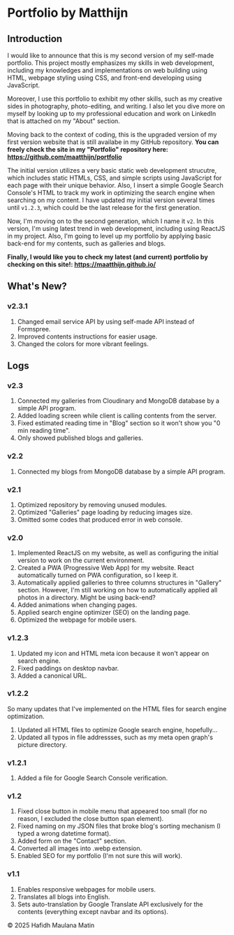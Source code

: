 # Portfolio by Matthijn

## Introduction

I would like to announce that this is my second version of my self-made portfolio. This project mostly emphasizes my skills in web development, including my knowledges and implementations on web building using HTML, webpage styling using CSS, and front-end developing using JavaScript.

Moreover, I use this portfolio to exhibit my other skills, such as my creative sides in photography, photo-editing, and writing. I also let you dive more on myself by looking up to my professional education and work on LinkedIn that is attached on my "About" section.

Moving back to the context of coding, this is the upgraded version of my first version website that is still availabe in my GitHub repository. **You can freely check the site in my "Portfolio" repository here: https://github.com/maatthijn/portfolio**

The initial version utilizes a very basic static web development strucutre, which includes static HTMLs, CSS, and simple scripts using JavaScript for each page with their unique behavior. Also, I insert a simple Google Search Console's HTML to track my work in optimizing the search engine when searching on my content. I have updated my initial version several times until `v1.2.3`, which could be the last release for the first generation.

Now, I'm moving on to the second generation, which I name it `v2`. In this version, I'm using latest trend in web development, including using ReactJS in my project. Also, I'm going to level up my portfolio by applying basic back-end for my contents, such as galleries and blogs.

**Finally, I would like you to check my latest (and current) portfolio by checking on this site!: https://maatthijn.github.io/**

## What's New?

### v2.3.1
1. Changed email service API by using self-made API instead of Formspree.
2. Improved contents instructions for easier usage.
3. Changed the colors for more vibrant feelings.

## Logs


### v2.3
1. Connected my galleries from Cloudinary and MongoDB database by a simple API program.
2. Added loading screen while client is calling contents from the server.
3. Fixed estimated reading time in "Blog" section so it won't show you "0 min reading time".
4. Only showed published blogs and galleries.

### v2.2
1. Connected my blogs from MongoDB database by a simple API program.

### v2.1
1. Optimized repository by removing unused modules.
2. Optimized "Galleries" page loading by reducing images size.
3. Omitted some codes that produced error in web console.

### v2.0
1. Implemented ReactJS on my website, as well as configuring the initial version to work on the current environment.
2. Created a PWA (Progressive Web App) for my website. React automatically turned on PWA configuration, so I keep it.
3. Automatically applied galleries to three columns structures in "Gallery" section. However, I'm still working on how to automatically applied all photos in a directory. Might be using back-end?
4. Added animations when changing pages.
5. Applied search engine optimizer (SEO) on the landing page.
6. Optimized the webpage for mobile users.

### v1.2.3
1. Updated my icon and HTML meta icon because it won't appear on search engine.
2. Fixed paddings on desktop navbar.
3. Added a canonical URL.

### v1.2.2
So many updates that I've implemented on the HTML files for search engine optimization.

1. Updated all HTML files to optimize Google search engine, hopefully...
2. Updated all typos in file addressses, such as my meta open graph's picture directory.

### v1.2.1
1. Added a file for Google Search Console verification.

### v1.2
1. Fixed close button in mobile menu that appeared too small (for no reason, I excluded the close button span element).
2. Fixed naming on my JSON files that broke blog's sorting mechanism (I typed a wrong datetime format).
3. Added form on the "Contact" section.
4. Converted all images into .webp extension.
5. Enabled SEO for my portfolio (I'm not sure this will work).

### v1.1
1. Enables responsive webpages for mobile users.
2. Translates all blogs into English.
3. Sets auto-translation by Google Translate API exclusively for the contents (everything except navbar and its options).

© 2025 Hafidh Maulana Matin